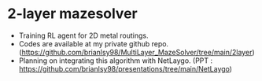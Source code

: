 # 2-layer mazesolver

- Training RL agent for 2D metal routings.
- Codes are available at my private github repo.
(https://github.com/brianlsy98/MultiLayer_MazeSolver/tree/main/2layer)
- Planning on integrating this algorithm with NetLaygo.
(PPT : https://github.com/brianlsy98/presentations/tree/main/NetLaygo)
